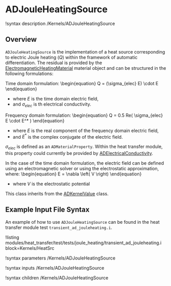 # ADJouleHeatingSource

!syntax description /Kernels/ADJouleHeatingSource

## Overview

`ADJouleHeatingSource` is the implementation of a heat source corresponding to
electric Joule heating ($Q$) within the framework of automatic differentiation. 
The residual is provided by the [ElectromagneticHeatingMaterial](ElectromagneticHeatingMaterial.md) 
material object and can be structured in the following formulations:

Time domain formulation:
\begin{equation}
  Q = (\sigma_{elec} E) \cdot E
\end{equation}

- where $E$ is the time domain electric field,
- and $\sigma_{elec}$ is th electrical conductivity.

Frequency domain formulation:
\begin{equation}
  Q = 0.5 Re( \sigma_{elec} E \cdot E^* )
\end{equation}

- where $E$ is the real component of the frequency domain electric field,
- and $E^*$ is the complex conjugate of the electric field.

$\sigma_{elec}$ is defined as an
`ADMaterialProperty`. Within the heat transfer module, this property could
currently be provided by [ADElectricalConductivity](ADElectricalConductivity.md).

In the case of the time domain formulation, the electric field can be
defined using an electromagnetic solver or using the electrostatic
approximation, where:
\begin{equation}
  E = \nabla \left( V \right)
\end{equation}

- where $V$ is the electrostatic potential

This class inherits from the [ADKernelValue](Kernel.md) class.

## Example Input File Syntax

An example of how to use `ADJouleHeatingSource` can be found in the
heat transfer module test `transient_ad_jouleheating.i`.

!listing modules/heat_transfer/test/tests/joule_heating/transient_ad_jouleheating.i block=Kernels/HeatSrc

!syntax parameters /Kernels/ADJouleHeatingSource

!syntax inputs /Kernels/ADJouleHeatingSource

!syntax children /Kernels/ADJouleHeatingSource

